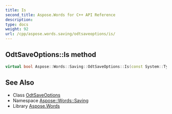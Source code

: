 ```yaml
---
title: Is
second_title: Aspose.Words for C++ API Reference
description: 
type: docs
weight: 92
url: /cpp/aspose.words.saving/odtsaveoptions/is/
---
```

## OdtSaveOptions::Is method




```cpp
virtual bool Aspose::Words::Saving::OdtSaveOptions::Is(const System::TypeInfo &target) const override
```

## See Also

* Class [OdtSaveOptions](../)
* Namespace [Aspose::Words::Saving](../../)
* Library [Aspose.Words](../../../)
